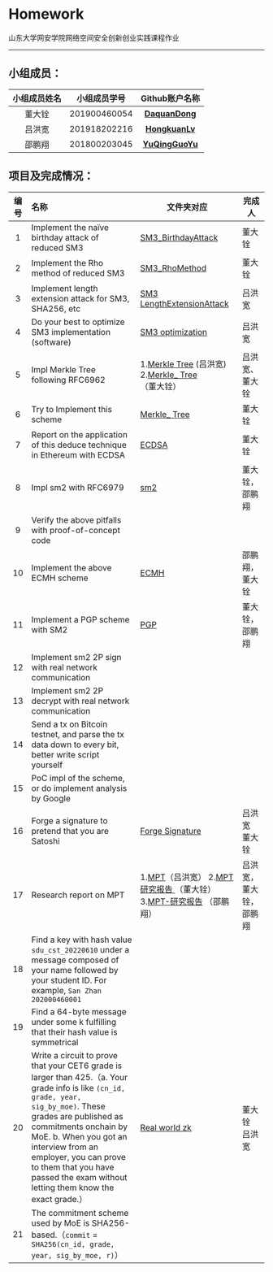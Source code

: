 # Homework

山东大学网安学院网络空间安全创新创业实践课程作业

------

## 小组成员：

| 小组成员姓名 | 小组成员学号 |                  Github账户名称                   |
| :----------: | :----------: | :-----------------------------------------------: |
|    董大铨    | 201900460054 |  [**DaquanDong**](https://github.com/DaquanDong)  |
|    吕洪宽    | 201918202216 | [**HongkuanLv** ](https://github.com/HongkuanLv)  |
|    邵鹏翔    | 201800203045 | [**YuQingGuoYu**](https://github.com/YuQingGuoYu) |

## 项目及完成情况：

| 编号 | 名称                                                         | 文件夹对应                                                   | 完成人         |
| :--: | :----------------------------------------------------------- | ------------------------------------------------------------ | -------------- |
|  1   | Implement the naïve birthday attack of reduced SM3           | [SM3_BirthdayAttack](https://github.com/DaquanDong/Homework/tree/main/SM3_BirthdayAttack) | 董大铨         |
|  2   | Implement the Rho method of reduced SM3                      | [SM3_RhoMethod](https://github.com/DaquanDong/Homework/tree/main/SM3_RhoMethod) | 董大铨         |
|  3   | Implement length extension attack for SM3, SHA256, etc       | [SM3 LengthExtensionAttack](https://github.com/DaquanDong/Homework/tree/main/SM3_length%20extension%20attack) | 吕洪宽         |
|  4   | Do your best to optimize SM3 implementation (software)       | [SM3 optimization](https://github.com/DaquanDong/Homework/tree/main/SM3%20optimization) | 吕洪宽         |
|  5   | Impl Merkle Tree following RFC6962                           | 1.[Merkle Tree](https://github.com/DaquanDong/Homework/tree/main/Merkle%20Tree) (吕洪宽) 2.[Merkle_ Tree](https://github.com/DaquanDong/Homework/tree/main/Merkle_Tree)（董大铨） | 吕洪宽、董大铨 |
|  6   | Try to Implement this scheme                                 | [Merkle_ Tree](https://github.com/DaquanDong/Homework/tree/main/Merkle_Tree) | 董大铨         |
|  7   | Report on the application of this deduce technique in Ethereum with ECDSA | [ECDSA](https://github.com/DaquanDong/Homework/tree/main/ECDSA) | 董大铨         |
|  8   | Impl sm2 with RFC6979                                        | [sm2](https://github.com/DaquanDong/Homework/tree/main/sm2)  | 董大铨，邵鹏翔 |
|  9   | Verify the above pitfalls with proof-of-concept code         |                                                              |                |
|  10  | Implement the above ECMH scheme                              | [ECMH](https://github.com/DaquanDong/Homework/tree/main/ECMH) | 邵鹏翔，董大铨 |
|  11  | Implement a PGP scheme with SM2                              | [PGP](https://github.com/DaquanDong/Homework/tree/main/PGP)  | 董大铨，邵鹏翔 |
|  12  | Implement sm2 2P sign with real network communication        |                                                              |                |
|  13  | Implement sm2 2P decrypt with real network communication     |                                                              |                |
|  14  | Send a tx on Bitcoin testnet, and parse the tx data down to every bit, better write script yourself |                                                              |                |
|  15  | PoC impl of the scheme, or do implement analysis by Google   |                                                              |                |
|  16  | Forge a signature to pretend that you are Satoshi            | [Forge Signature](https://github.com/DaquanDong/Homework/tree/main/PGP)                                                              | 吕洪宽  董大铨              |
|  17  | Research report on MPT                                       | 1.[MPT](https://github.com/DaquanDong/Homework/tree/main/Merkle%20Patricia%20Trie)（吕洪宽）                     2.[MPT研究报告 ](https://github.com/DaquanDong/Homework/tree/main/MPT研究报告)（董大铨）3.[MPT-研究报告](https://github.com/DaquanDong/Homework/blob/main/MPT-%E7%A0%94%E7%A9%B6%E6%8A%A5%E5%91%8A.pdf) （邵鹏翔）| 吕洪宽，董大铨，邵鹏翔 |
|  18  | Find a key with hash value `sdu_cst_20220610` under a message composed of your name followed by your student ID. For example, `San Zhan 202000460001` |                                                              |                |
|  19  | Find a 64-byte message under some k fulfilling that their hash value is symmetrical |                                                              |                |
|  20  | Write a circuit to prove that your CET6 grade is larger than 425.（a. Your grade info is like `(cn_id, grade, year, sig_by_moe)`. These grades are published as commitments onchain by MoE. b. When you got an interview from an employer, you can prove to them that you have passed the exam without letting them know the exact grade.） | [Real world zk](https://github.com/DaquanDong/Homework/tree/main/Real%20world%20zk) | 董大铨  吕洪宽      |
|  21  | The commitment scheme used by MoE is SHA256-based.（`commit` = `SHA256(cn_id, grade, year, sig_by_moe, r)`） |                                                              |                |

